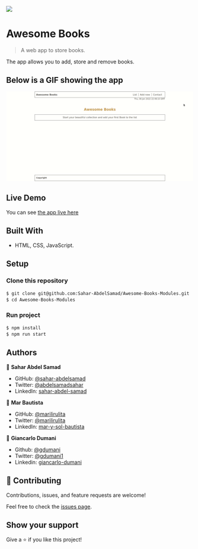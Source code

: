 ![](https://img.shields.io/badge/Microverse-blueviolet)

# Awesome Books

> A web app to store books.

The app allows you to add, store and remove books.

## Below is a GIF showing the app
![gif](awesome-book.gif)

## Live Demo

You can see [the app live here](https://sahar-abdelsamad.github.io/Awesome-Books-Modules/)

## Built With

- HTML, CSS, JavaScript.


## Setup
### Clone this repository

```bash
$ git clone git@github.com:Sahar-AbdelSamad/Awesome-Books-Modules.git
$ cd Awesome-Books-Modules
```

### Run project

```bash
$ npm install
$ npm run start
```

## Authors

👤 **Sahar Abdel Samad**

- GitHub: [@sahar-abdelsamad](https://github.com/Sahar-AbdelSamad)
- Twitter: [@abdelsamadsahar](https://twitter.com/AbdelSamadSahar)
- LinkedIn: [sahar-abdel-samad](https://www.linkedin.com/in/sahar-abdel-samad/)

👤 **Mar Bautista**

- GitHub: [@marilirulita](https://github.com/marilirulita)
- Twitter: [@marilirulita](https://twitter.com/marylirulita)
- LinkedIn: [mar-y-sol-bautista](https://www.linkedin.com/in/mar-y-sol-bautista-5a6894151/)

👤 **Giancarlo Dumani**

- Github: [@gdumani](https://github.com/gdumani)
- Twitter: [@gdumani1](https://twitter.com/gdumani1)
- Linkedin: [giancarlo-dumani](https://www.linkedin.com/in/giancarlo-dumani-a7364a1a1/)


## 🤝 Contributing

Contributions, issues, and feature requests are welcome!

Feel free to check the [issues page](https://github.com/Sahar-AbdelSamad/Awesome-Books/issues).

## Show your support

Give a ⭐️ if you like this project!
